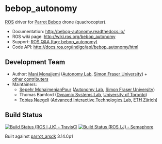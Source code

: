 # bebop_autonomy

[ROS](http://ros.org) driver for [Parrot Bebop](http://www.parrot.com/ca/products/bebop-drone/) drone (quadrocopter).

* Documentation: http://bebop-autonomy.readthedocs.io/
* ROS wiki page: http://wiki.ros.org/bebop_autonomy
* Support: [ROS Q&A (tag: bebop_autonomy)](http://answers.ros.org/questions/scope:all/sort:activity-desc/tags:bebop_autonomy/page:1/)
* Code API: http://docs.ros.org/indigo/api/bebop_autonomy/html

## Development Team

* Author: [Mani Monajjemi](http://mani.im) ([Autonomy Lab](http://autonomylab.org), [Simon Fraser University](http://www.sfu.ca)) + [other contributers](http://bebop-autonomy.readthedocs.io/en/latest/contribute.html#list-of-contributers)
* Maintainers:
    * [Sepehr MohaimenianPour](http://sepehr.im/) ([Autonomy Lab](http://autonomylab.org), [Simon Fraser University](http://www.sfu.ca))
    * Thomas Bamford ([Dynamic Systems Lab](http://www.dynsyslab.org), [University of Toronto](https://www.utoronto.ca/))
    * [Tobias Naegeli](https://ait.ethz.ch/people/naegelit/) ([Advanced Interactive Technologies Lab](http://www.ait.ethz.ch/), [ETH Zürich](http://www.ethz.ch/))

## Build Status

[![Build Status (ROS I,J,K) - TravisCI](https://travis-ci.org/AutonomyLab/bebop_autonomy.svg?branch=indigo-devel)](https://travis-ci.org/AutonomyLab/bebop_autonomy) [![Build Status (ROS I,J) - Semaphore](https://semaphoreci.com/api/v1/projects/11786233-d505-4d79-b27c-80c2742243a4/537552/badge.svg)](https://semaphoreci.com/mani_monaj/bebop_autonomy)

Built against [parrot_arsdk](https://github.com/AutonomyLab/parrot_arsdk) 3.14.0p1

